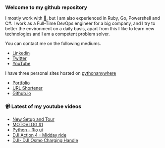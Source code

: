 ### Welcome to my github repository

I mostly work with [:snake:](https://www.python.org/), but I am also experienced in Ruby, Go, Powershell and C#. I work as a Full-Time DevOps engineer for a big company, and I try to better the environment on a daily basis, apart from this I like to learn new technologies and I am a competent problem solver.

You can contact me on the following mediums.
- [Linkedin](https://www.linkedin.com/in/r3ap3rpy)
- [Twitter](https://twitter.com/r3ap3rpy)
- [YouTube](https://www.youtube.com/channel/UC1qkMXH8d2I9DDAtBSeEHqg)

I have three personal sites hosted on [pythonanywhere](https://www.pythonanywhere.com/)
- [Portfolio](http://r3ap3rpy.pythonanywhere.com/)
- [URL Shortener](http://shortenpy.pythonanywhere.com/)
- [Github.io](https://r3ap3rpy.github.io/)

### :video_camera: Latest of my youtube videos
<!-- YOUTUBE:START -->
- [New Setup and Tour](https://www.youtube.com/watch?v=uHE7UZPnmZs)
- [MOTOVLOG #1](https://www.youtube.com/watch?v=dQ_gzyUjtvI)
- [Python - Rio ui](https://www.youtube.com/watch?v=66tfPkG6DeY)
- [DJI Action 4 - Midday ride](https://www.youtube.com/watch?v=wLAchzxedCk)
- [DJI- DJI Osmo Charging Handle](https://www.youtube.com/watch?v=XLCEba2ucF0)
<!-- YOUTUBE:END -->

